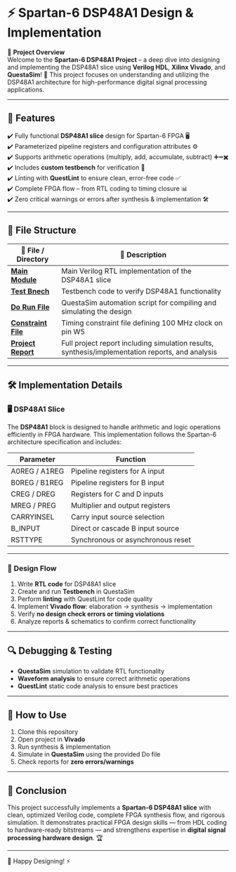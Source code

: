 # ⚡ Spartan-6 DSP48A1 Design & Implementation

📌 **Project Overview**  
Welcome to the **Spartan-6 DSP48A1 Project** – a deep dive into designing and implementing the DSP48A1 slice using **Verilog HDL**, **Xilinx Vivado**, and **QuestaSim**! 🚀 This project focuses on understanding and utilizing the DSP48A1 architecture for high-performance digital signal processing applications.

---

## 🎯 Features
✔️ Fully functional **DSP48A1 slice** design for Spartan-6 FPGA 🖥️  
✔️ Parameterized pipeline registers and configuration attributes ⚙️  
✔️ Supports arithmetic operations (multiply, add, accumulate, subtract) ➕➖✖️  
✔️ Includes **custom testbench** for verification 🧪  
✔️ Linting with **QuestLint** to ensure clean, error-free code ✅  
✔️ Complete FPGA flow – from RTL coding to timing closure 📊  
✔️ Zero critical warnings or errors after synthesis & implementation 🛠️  

---

## 📂 File Structure

| 📁 File / Directory              | 📜 Description |
|----------------------------------|----------------|
| [**Main Module**](https://github.com/ahmedbelal16/SPARTAN6---DSP48A1/blob/main/Project_1.v)       | Main Verilog RTL implementation of the DSP48A1 slice |
| [**Test Bnech**](https://github.com/ahmedbelal16/SPARTAN6---DSP48A1/blob/main/Project_1_tb.v)    | Testbench code to verify DSP48A1 functionality |
| [**Do Run File**](https://github.com/ahmedbelal16/SPARTAN6---DSP48A1/blob/main/run_Project_1.do)       | QuestaSim automation script for compiling and simulating the design |
| [**Constraint File**](https://github.com/ahmedbelal16/SPARTAN6---DSP48A1/blob/main/Constraints_Project_1.xdc)     | Timing constraint file defining 100 MHz clock on pin W5 |
| [**Project Report**](https://github.com/ahmedbelal16/SPARTAN6---DSP48A1/blob/main/SPATAN6_Report.pdf) | Full project report including simulation results, synthesis/implementation reports, and analysis |


---

## 🛠️ Implementation Details

### 🖥️ DSP48A1 Slice
The **DSP48A1** block is designed to handle arithmetic and logic operations efficiently in FPGA hardware. This implementation follows the Spartan-6 architecture specification and includes:  

| **Parameter**  | **Function** |
|----------------|--------------|
| A0REG / A1REG  | Pipeline registers for A input |
| B0REG / B1REG  | Pipeline registers for B input |
| CREG / DREG    | Registers for C and D inputs |
| MREG / PREG    | Multiplier and output registers |
| CARRYINSEL     | Carry input source selection |
| B_INPUT        | Direct or cascade B input source |
| RSTTYPE        | Synchronous or asynchronous reset |

---

### 📏 Design Flow
1. Write **RTL code** for DSP48A1 slice  
2. Create and run **Testbench** in QuestaSim  
3. Perform **linting** with QuestLint for code quality  
4. Implement **Vivado flow**: elaboration → synthesis → implementation  
5. Verify **no design check errors or timing violations**  
6. Analyze reports & schematics to confirm correct functionality  

---

## 🔍 Debugging & Testing
- **QuestaSim** simulation to validate RTL functionality  
- **Waveform analysis** to ensure correct arithmetic operations  
- **QuestLint** static code analysis to ensure best practices  

---

## 🚀 How to Use
1. Clone this repository  
2. Open project in **Vivado**  
3. Run synthesis & implementation  
4. Simulate in **QuestaSim** using the provided Do file  
5. Check reports for **zero errors/warnings**  

---

## 🎯 Conclusion
This project successfully implements a **Spartan-6 DSP48A1 slice** with clean, optimized Verilog code, complete FPGA synthesis flow, and rigorous simulation. It demonstrates practical FPGA design skills — from HDL coding to hardware-ready bitstreams — and strengthens expertise in **digital signal processing hardware design**. 🏆  

---

🔹 Happy Designing! ⚡

